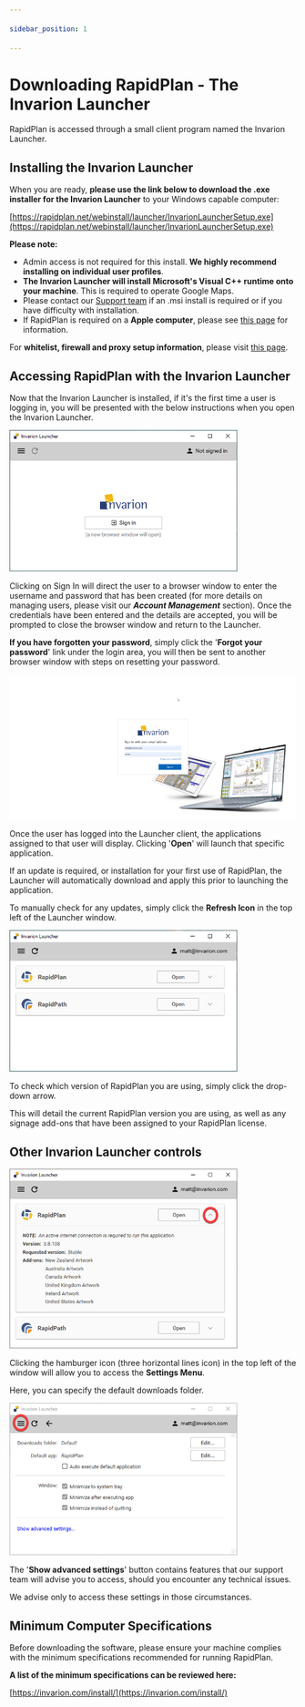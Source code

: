 ```yaml
---

sidebar_position: 1

---
```

# Downloading RapidPlan - The Invarion Launcher

RapidPlan is accessed through a small client program named the Invarion Launcher.

## Installing the Invarion Launcher

When you are ready, **please use the link below to download the .exe installer for the Invarion Launcher** to your Windows capable computer:

[https://rapidplan.net/webinstall/launcher/InvarionLauncherSetup.exe](https://rapidplan.net/webinstall/launcher/InvarionLauncherSetup.exe)

**Please note:**

- Admin access is not required for this install. **We highly recommend installing on individual user profiles**.
- **The Invarion Launcher will install Microsoft's Visual C++ runtime onto your machine**. This is required to operate Google Maps.
- Please contact our [Support team](https://invarion.com/au/support/) if an .msi install is required or if you have difficulty with installation.
- If RapidPlan is required on a **Apple computer**, please see [this page](/rapid-plan/faqs/can-i-run-rapidplan-on-a-mac.md) for information.

For **whitelist, firewall and proxy setup information**, please visit [this page](https://rapidplan.com/pages/firewall-and-proxy-setup).

## Accessing RapidPlan with the Invarion Launcher

Now that the Invarion Launcher is installed, if it's the first time a user is logging in, you will be presented with the below instructions when you open the Invarion Launcher.

![Launcher log in](./assets/Launcher_log_in.png)

Clicking on Sign In will direct the user to a browser window to enter the username and password that has been created (for more details on managing users, please visit our ***Account Management*** section).
Once the credentials have been entered and the details are accepted, you will be prompted to close the browser window and return to the Launcher.

**If you have forgotten your password**, simply click the '**Forgot your password**' link under the login area, you will then be sent to another browser window with steps on resetting your password.

![browser log in](./assets/Browser_log_in.png)

Once the user has logged into the Launcher client, the applications assigned to that user will display. Clicking '**Open**' will launch that specific application.

If an update is required, or installation for your first use of RapidPlan, the Launcher will automatically download and apply this prior to launching the application.

To manually check for any updates, simply click the **Refresh Icon** in the top left of the Launcher window.

![launcher client](./assets/Launcher_client.png)

To check which version of RapidPlan you are using, simply click the drop-down arrow.

This will detail the current RapidPlan version you are using, as well as any signage add-ons that have been assigned to your RapidPlan license.

## Other Invarion Launcher controls

![launcher add ons](./assets/Launcher_add_ons.png)

Clicking the hamburger icon (three horizontal lines icon) in the top left of the window will allow you to access the **Settings Menu**.

Here, you can specify the default downloads folder.

![launcher settings](./assets/Launcher_settings.png)

The '**Show advanced settings**' button contains features that our support team will advise you to access, should you encounter any technical issues.

We advise only to access these settings in those circumstances.

## Minimum Computer Specifications

Before downloading the software, please ensure your machine complies with the minimum specifications recommended for running RapidPlan.

**A list of the minimum specifications can be reviewed here:**

[https://invarion.com/install/](https://invarion.com/install/)
